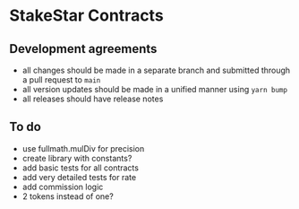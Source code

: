 # StakeStar Contracts

## Development agreements

- all changes should be made in a separate branch and submitted through a pull request to `main`
- all version updates should be made in a unified manner using `yarn bump`
- all releases should have release notes

## To do

 - use fullmath.mulDiv for precision
 - create library with constants?
 - add basic tests for all contracts
 - add very detailed tests for rate
 - add commission logic
 - 2 tokens instead of one?
